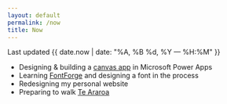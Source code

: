 ```yaml
---
layout: default
permalink: /now
title: Now
---
```


Last updated {{ date.now | date: "%A, %B %d, %Y — %H:%M" }}

* Designing & building a [canvas app](https://learn.microsoft.com/en-us/power-apps/maker/canvas-apps/getting-started) in Microsoft Power Apps
* Learning [FontForge](https://fontforge.org/) and designing a font in the process
* Redesigning my personal website
* Preparing to walk [Te Araroa](https://www.teararoa.org.nz)
